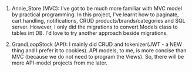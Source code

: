 1. Annie_Store (MVC): 
I've got to be much more familiar with MVC model by practical programming. In this project, I've learnt how to paginate, cart handling, notifications, CRUD products/brands/categories and SQL server. 
However, I only did the migrations to convert Models class to tables int DB. 
I'd love to try another approach beside migrations.

2. GrandLoopStock (API):
I mainly did CRUD and tokenizer(JWT - a NEW thing and I prefer it to cookies).
API models, to me, is more concise than MVC (because we do not need to program the Views). So, there will be more API-model projects from me later.
